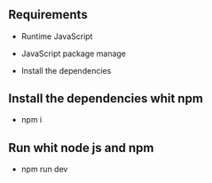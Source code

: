 # 

## Requirements

- Runtime JavaScript

- JavaScript package manage

- Install the dependencies

## Install the dependencies whit npm

- npm i

## Run whit node js and npm

- npm run dev
